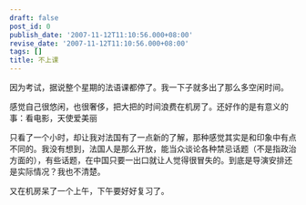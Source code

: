 ```yaml
---
draft: false
post_id: 0
publish_date: '2007-11-12T11:10:56.000+08:00'
revise_date: '2007-11-12T11:10:56.000+08:00'
tags: []
title: 不上课
---
```


因为考试，据说整个星期的法语课都停了。我一下子就多出了那么多空闲时间。

感觉自己很悠闲，也很奢侈，把大把的时间浪费在机房了。还好作的是有意义的事：看电影，天使爱美丽

只看了一个小时，却让我对法国有了一点新的了解，那种感觉其实是和印象中有点不同的。我没有想到，法国人是那么开放，能当众谈论各种禁忌话题（不是指政治方面的），有些话题，在中国只要一出口就让人觉得很冒失的。到底是导演安排还是实际情况？我也不清楚。

又在机房呆了一个上午，下午要好好复习了。
